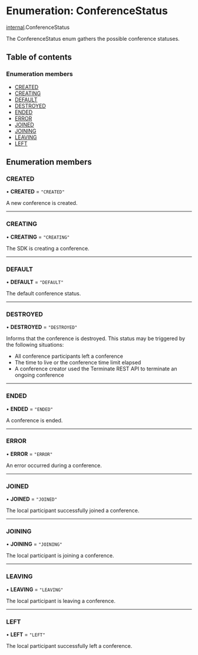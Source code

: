 # Enumeration: ConferenceStatus

[internal](../modules/internal.md).ConferenceStatus

The ConferenceStatus enum gathers the possible conference statuses.

## Table of contents

### Enumeration members

- [CREATED](internal.ConferenceStatus.md#created)
- [CREATING](internal.ConferenceStatus.md#creating)
- [DEFAULT](internal.ConferenceStatus.md#default)
- [DESTROYED](internal.ConferenceStatus.md#destroyed)
- [ENDED](internal.ConferenceStatus.md#ended)
- [ERROR](internal.ConferenceStatus.md#error)
- [JOINED](internal.ConferenceStatus.md#joined)
- [JOINING](internal.ConferenceStatus.md#joining)
- [LEAVING](internal.ConferenceStatus.md#leaving)
- [LEFT](internal.ConferenceStatus.md#left)

## Enumeration members

### CREATED

• **CREATED** = `"CREATED"`

A new conference is created.

___

### CREATING

• **CREATING** = `"CREATING"`

The SDK is creating a conference.

___

### DEFAULT

• **DEFAULT** = `"DEFAULT"`

The default conference status.

___

### DESTROYED

• **DESTROYED** = `"DESTROYED"`

Informs that the conference is destroyed. This status may be triggered by the following situations:
- All conference participants left a conference
- The time to live or the conference time limit elapsed
- A conference creator used the Terminate REST API to terminate an ongoing conference

___

### ENDED

• **ENDED** = `"ENDED"`

A conference is ended.

___

### ERROR

• **ERROR** = `"ERROR"`

An error occurred during a conference.

___

### JOINED

• **JOINED** = `"JOINED"`

The local participant successfully joined a conference.

___

### JOINING

• **JOINING** = `"JOINING"`

The local participant is joining a conference.

___

### LEAVING

• **LEAVING** = `"LEAVING"`

The local participant is leaving a conference.

___

### LEFT

• **LEFT** = `"LEFT"`

The local participant successfully left a conference.
